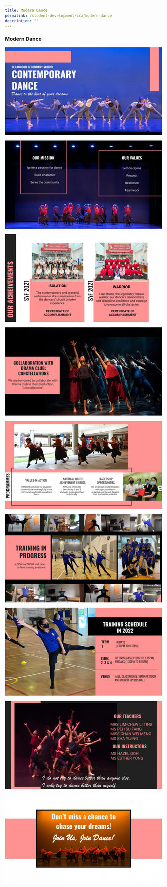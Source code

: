 ```yaml
---
title: Modern Dance
permalink: /student-development/cca/modern-dance
description: ""
---
```

### Modern Dance

![](/images/moderndance1.jpeg)

![](/images/moderndance2.jpeg)

![](/images/moderndance3.jpeg)

![](/images/moderndance4.jpeg)

![](/images/moderndance5.jpeg)

![](/images/moderndance6.jpeg)

![](/images/moderndance7.jpeg)

![](/images/moderndance8.jpeg)

![](/images/moderndance9.jpeg)